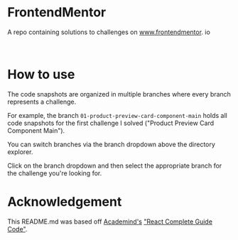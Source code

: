 # FrontendMentor
A repo containing solutions to challenges on www.frontendmentor.
io

<br>

# How to use
The code snapshots are organized in multiple branches where every branch represents a challenge.

For example, the branch `01-product-preview-card-component-main` holds all code snapshots for the first challenge I solved ("Product Preview Card Component Main").

You can switch branches via the branch dropdown above the directory explorer.

Click on the branch dropdown and then select the appropriate branch for the challenge you're looking for.

# Acknowledgement
This README.md was based off [Academind's](https://github.com/academind) ["React Complete Guide Code"](https://github.com/academind/react-complete-guide-code).
